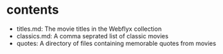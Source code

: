 # contents

* titles.md: The movie titles in the Webflyx collection
* classics.md: A comma seprated list of classic movies
* quotes: A directory of files containing memorable quotes from movies
